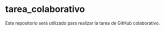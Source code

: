 # tarea_colaborativo
 Este repositorio será utilizado para realizar la tarea de GitHub colaborativo.
